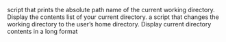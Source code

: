 script that prints the absolute path name of the current working directory.
Display the contents list of your current directory.
 a script that changes the working directory to the user’s home directory.
Display current directory contents in a long format
